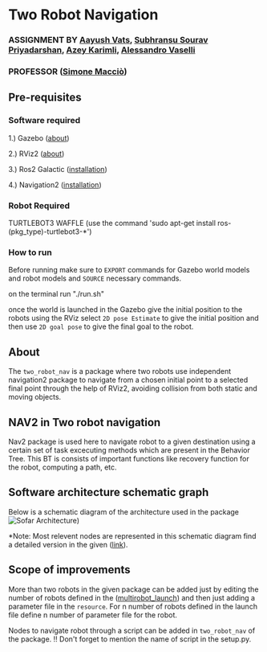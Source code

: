 # Two Robot Navigation
### ASSIGNMENT BY [Aayush Vats](https://github.com/aayush11101998), [Subhransu Sourav Priyadarshan](https://github.com/subhransu10), [Azey Karimli](https://github.com/azaykarimli), [Alessandro Vaselli](https://github.com/Jellyfishh97)
### PROFESSOR ([Simone Macciò](https://github.com/SimoneMacci0))
## Pre-requisites
### Software required
1.) Gazebo ([about](https://gazebosim.org/home))

2.) RViz2 ([about](https://turtlebot.github.io/turtlebot4-user-manual/software/rviz.html#rviz2))

3.) Ros2 Galactic ([installation](http://docs.ros.org.ros.informatik.uni-freiburg.de/en/galactic/Installation.html))

4.) Navigation2 ([installation](https://navigation.ros.org/build_instructions/index.html))

### Robot Required
TURTLEBOT3 WAFFLE (use the command 'sudo apt-get install ros-(pkg_type)-turtlebot3-*')

### How to run
Before running make sure to `EXPORT` commands for Gazebo world models and robot models and `SOURCE` necessary commands.

on the terminal run "./run.sh" 

once the world is launched in the Gazebo give the initial position to the robots using the RViz select `2D pose Estimate` to give the initial position and then use `2D goal pose` to give the final goal to the robot.

## About
The `two_robot_nav` is a package where two robots use independent navigation2 package to navigate from a chosen initial point to a selected final point through the help of RViz2, avoiding collision from both static and moving objects.

## NAV2 in Two robot navigation
Nav2 package is used here to navigate robot to a given destination using a certain set of task excecuting methods which are present in the Behavior Tree. This BT is consists of important functions like recovery function for the robot, computing a path, etc.

## Software architecture schematic graph
Below is a schematic diagram of the architecture used in the package
![Sofar Architecture](https://user-images.githubusercontent.com/91724060/200595881-051c89f6-d4bb-4173-9514-ec385fa0f21a.png))


*Note: Most relevent nodes are represented in this schematic diagram find a detailed version in the given ([link](https://github.com/aayush11101998/Sofar_assignment/blob/master/rosgraph.png)).

## Scope of improvements
More than two robots in the given package can be added just by editing the number of robots defined in the ([multirobot_launch](https://github.com/aayush11101998/Sofar_assignment/blob/master/src/two_robot_nav/launch/multirobot_launch.py)) and then just adding a parameter file in the `resource`. For n number of robots defined in the launch file define n number of parameter file for the robot.

Nodes to navigate robot through a script can be added in `two_robot_nav` of the package. 
!! Don't forget to mention the name of script in the setup.py.
 
